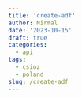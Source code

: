```yaml
---
title: 'create-adf'
author: Nirmal
date: '2023-10-15'
draft: true
categories:
  - api
tags:
  - csioz
  - poland
slug: /create-adf
---
```




